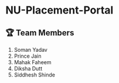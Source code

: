 # NU-Placement-Portal

## 🏆 Team Members
1. Soman Yadav
2. Prince Jain
3. Mahak Faheem
4. Diksha Dutt
5. Siddhesh Shinde
